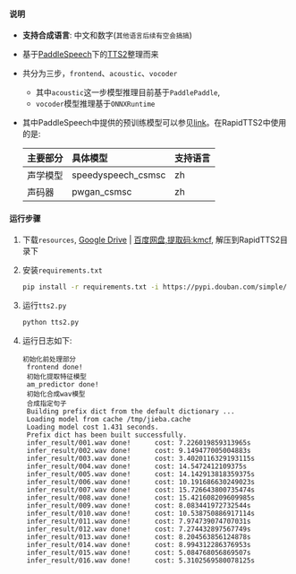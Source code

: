 #### 说明
- **支持合成语言**: 中文和数字(`其他语言后续有空会搞搞`)
- 基于[PaddleSpeech](https://github.com/PaddlePaddle/PaddleSpeech)下的[TTS2](https://github.com/PaddlePaddle/PaddleSpeech/blob/develop/demos/text_to_speech/README_cn.md)整理而来
- 共分为三步，`frontend`、`acoustic`、`vocoder`
  - 其中`acoustic`这一步模型推理目前基于`PaddlePaddle`,
  - `vocoder`模型推理基于`ONNXRuntime`
- 其中PaddleSpeech中提供的预训练模型可以参见[link](https://github.com/PaddlePaddle/PaddleSpeech/blob/develop/demos/text_to_speech/README_cn.md#4-%E9%A2%84%E8%AE%AD%E7%BB%83%E6%A8%A1%E5%9E%8B)。在RapidTTS2中使用的是:

    |主要部分|具体模型|支持语言|
    |:---|:---|:---|
    |声学模型|speedyspeech_csmsc|zh|
    |声码器|pwgan_csmsc|zh|



#### 运行步骤
1. 下载`resources`, [Google Drive](https://drive.google.com/file/d/1q3NCydNhFeU2cpLUgevidCHeSzclK0a7/view?usp=sharing) | [百度网盘,提取码:kmcf](https://pan.baidu.com/s/1MGbaS6e_pFqrfIc5OVjWjg), 解压到RapidTTS2目录下

2. 安装`requirements.txt`
   ```bash
   pip install -r requirements.txt -i https://pypi.douban.com/simple/
   ```

3. 运行`tts2.py`
   ```bash
   python tts2.py
   ```
4. 运行日志如下:
   ```text
   初始化前处理部分
    frontend done!
    初始化提取特征模型
    am_predictor done!
    初始化合成wav模型
    合成指定句子
    Building prefix dict from the default dictionary ...
    Loading model from cache /tmp/jieba.cache
    Loading model cost 1.431 seconds.
    Prefix dict has been built successfully.
    infer_result/001.wav done!      cost: 7.226019859313965s
    infer_result/002.wav done!      cost: 9.149477005004883s
    infer_result/003.wav done!      cost: 3.4020116329193115s
    infer_result/004.wav done!      cost: 14.5472412109375s
    infer_result/005.wav done!      cost: 14.142913818359375s
    infer_result/006.wav done!      cost: 10.191686630249023s
    infer_result/007.wav done!      cost: 15.726643800735474s
    infer_result/008.wav done!      cost: 15.421608209609985s
    infer_result/009.wav done!      cost: 8.083441972732544s
    infer_result/010.wav done!      cost: 10.538750886917114s
    infer_result/011.wav done!      cost: 7.974739074707031s
    infer_result/012.wav done!      cost: 7.274432897567749s
    infer_result/013.wav done!      cost: 8.204563856124878s
    infer_result/014.wav done!      cost: 8.994312286376953s
    infer_result/015.wav done!      cost: 5.084768056869507s
    infer_result/016.wav done!      cost: 5.3102569580078125s
   ```
